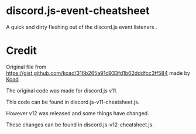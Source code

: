 # discord.js-event-cheatsheet
A quick and dirty fleshing out of the discord.js event listeners .

# Credit 
Original file from https://gist.github.com/koad/316b265a91d933fd1b62dddfcc3ff584 made by [Koad](https://gist.github.com/koad)

The original code was made for discord.js v11.

This code can be found in discord.js-v11-cheatsheet.js.


However v12 was released and some things have changed. 

These changes can be found in discord.js-v12-cheatsheet.js.

